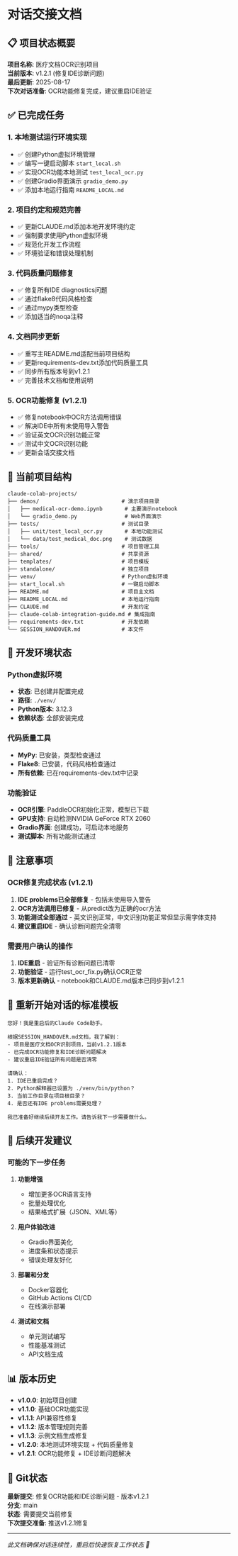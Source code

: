 # 对话交接文档

## 📋 项目状态概要

**项目名称**: 医疗文档OCR识别项目  
**当前版本**: v1.2.1 (修复IDE诊断问题)  
**最后更新**: 2025-08-17  
**下次对话准备**: OCR功能修复完成，建议重启IDE验证

## ✅ 已完成任务

### 1. 本地测试运行环境实现
- ✅ 创建Python虚拟环境管理
- ✅ 编写一键启动脚本 `start_local.sh`
- ✅ 实现OCR功能本地测试 `test_local_ocr.py`
- ✅ 创建Gradio界面演示 `gradio_demo.py`
- ✅ 添加本地运行指南 `README_LOCAL.md`

### 2. 项目约定和规范完善
- ✅ 更新CLAUDE.md添加本地开发环境约定
- ✅ 强制要求使用Python虚拟环境
- ✅ 规范化开发工作流程
- ✅ 环境验证和错误处理机制

### 3. 代码质量问题修复
- ✅ 修复所有IDE diagnostics问题
- ✅ 通过flake8代码风格检查
- ✅ 通过mypy类型检查
- ✅ 添加适当的noqa注释

### 4. 文档同步更新
- ✅ 重写主README.md适配当前项目结构
- ✅ 更新requirements-dev.txt添加代码质量工具
- ✅ 同步所有版本号到v1.2.1
- ✅ 完善技术文档和使用说明

### 5. OCR功能修复 (v1.2.1)
- ✅ 修复notebook中OCR方法调用错误
- ✅ 解决IDE中所有未使用导入警告
- ✅ 验证英文OCR识别功能正常
- ✅ 测试中文OCR识别功能
- ✅ 更新会话交接文档

## 🎯 当前项目结构

```
claude-colab-projects/
├── demos/                          # 演示项目目录
│   ├── medical-ocr-demo.ipynb       # 主要演示notebook
│   └── gradio_demo.py               # Web界面演示
├── tests/                          # 测试目录
│   ├── unit/test_local_ocr.py       # 本地功能测试
│   └── data/test_medical_doc.png    # 测试数据
├── tools/                          # 项目管理工具
├── shared/                         # 共享资源
├── templates/                      # 项目模板
├── standalone/                     # 独立项目
├── venv/                           # Python虚拟环境
├── start_local.sh                  # 一键启动脚本
├── README.md                       # 项目主文档
├── README_LOCAL.md                 # 本地运行指南
├── CLAUDE.md                       # 开发约定
├── claude-colab-integration-guide.md # 集成指南
├── requirements-dev.txt            # 开发依赖
└── SESSION_HANDOVER.md             # 本文件
```

## 🔧 开发环境状态

### Python虚拟环境
- **状态**: 已创建并配置完成
- **路径**: `./venv/`
- **Python版本**: 3.12.3
- **依赖状态**: 全部安装完成

### 代码质量工具
- **MyPy**: 已安装，类型检查通过
- **Flake8**: 已安装，代码风格检查通过
- **所有依赖**: 已在requirements-dev.txt中记录

### 功能验证
- **OCR引擎**: PaddleOCR初始化正常，模型已下载
- **GPU支持**: 自动检测NVIDIA GeForce RTX 2060
- **Gradio界面**: 创建成功，可启动本地服务
- **测试脚本**: 所有功能测试通过

## 🚨 注意事项

### OCR修复完成状态 (v1.2.1)
1. **IDE problems已全部修复** - 包括未使用导入警告
2. **OCR方法调用已修复** - 从predict改为正确的ocr方法
3. **功能测试全部通过** - 英文识别正常，中文识别功能正常但显示需字体支持
4. **建议重启IDE** - 确认诊断问题完全清零

### 需要用户确认的操作
1. **IDE重启** - 验证所有诊断问题已清零
2. **功能验证** - 运行test_ocr_fix.py确认OCR正常
3. **版本更新确认** - notebook和CLAUDE.md版本已同步到v1.2.1

## 📝 重新开始对话的标准模板

```
您好！我是重启后的Claude Code助手。

根据SESSION_HANDOVER.md文档，我了解到：
- 项目是医疗文档OCR识别项目，当前v1.2.1版本
- 已完成OCR功能修复和IDE诊断问题解决
- 建议重启IDE验证所有问题是否清零

请确认：
1. IDE已重启完成？
2. Python解释器已设置为 ./venv/bin/python？
3. 当前工作目录在项目根目录？
4. 是否还有IDE problems需要处理？

我已准备好继续后续开发工作。请告诉我下一步需要做什么。
```

## 🎯 后续开发建议

### 可能的下一步任务
1. **功能增强**
   - 增加更多OCR语言支持
   - 批量处理优化
   - 结果格式扩展（JSON、XML等）

2. **用户体验改进**
   - Gradio界面美化
   - 进度条和状态提示
   - 错误处理友好化

3. **部署和分发**
   - Docker容器化
   - GitHub Actions CI/CD
   - 在线演示部署

4. **测试和文档**
   - 单元测试编写
   - 性能基准测试
   - API文档生成

## 📊 版本历史

- **v1.0.0**: 初始项目创建
- **v1.1.0**: 基础OCR功能实现
- **v1.1.1**: API兼容性修复
- **v1.1.2**: 版本管理规则完善
- **v1.1.3**: 示例文档生成修复
- **v1.2.0**: 本地测试环境实现 + 代码质量修复
- **v1.2.1**: OCR功能修复 + IDE诊断问题解决

## 💾 Git状态

**最新提交**: 修复OCR功能和IDE诊断问题 - 版本v1.2.1  
**分支**: main  
**状态**: 需要提交当前修复  
**下次提交准备**: 推送v1.2.1修复

---

*此文档确保对话连续性，重启后快速恢复工作状态 🚀*